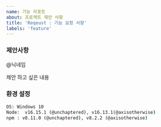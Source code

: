 ```yaml
---
name: 기능 리포트
about: 프로젝트 제안 사항
title: 'Reqeust : 기능 요청 사항'
labels: 'feature'
---
```


### 제안사항

@닉네임

제안 하고 싶은 내용

### 환경 설정

```cmd
OS: Windows 10
Node:  v16.15.1 (@unchaptered), v16.13.1(@axisotherwise)
npm : v8.11.0 (@unchaptered), v8.2.2 (@axisotherwise)
```